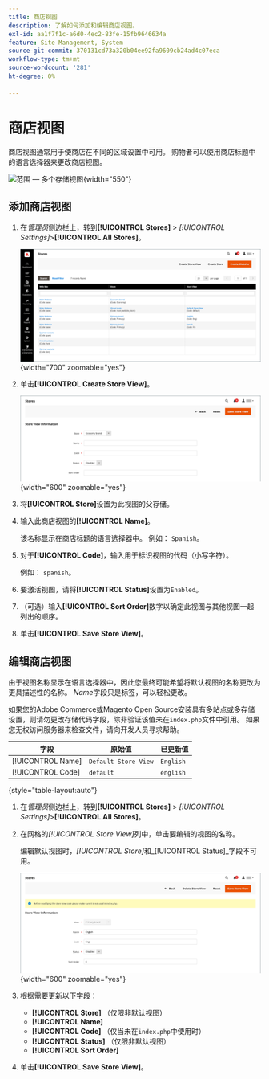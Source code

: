 ```yaml
---
title: 商店视图
description: 了解如何添加和编辑商店视图。
exl-id: aa1f7f1c-a6d0-4ec2-83fe-15fb9646634a
feature: Site Management, System
source-git-commit: 370131cd73a320b04ee92fa9609cb24ad4c07eca
workflow-type: tm+mt
source-wordcount: '281'
ht-degree: 0%

---
```


# 商店视图

商店视图通常用于使商店在不同的区域设置中可用。 购物者可以使用商店标题中的语言选择器来更改商店视图。

![范围 — 多个存储视图](./assets/scope-multiview.svg){width="550"}

## 添加商店视图

1. 在&#x200B;_管理员_&#x200B;侧边栏上，转到&#x200B;**[!UICONTROL Stores]** > _[!UICONTROL Settings]_>**[!UICONTROL All Stores]**。

   ![所有商店](./assets/stores-all.png){width="700" zoomable="yes"}

1. 单击&#x200B;**[!UICONTROL Create Store View]**。

   ![创建商店视图](./assets/create-store-view.png){width="600" zoomable="yes"}

1. 将&#x200B;**[!UICONTROL Store]**&#x200B;设置为此视图的父存储。

1. 输入此商店视图的&#x200B;**[!UICONTROL Name]**。

   该名称显示在商店标题的语言选择器中。 例如： `Spanish`。

1. 对于&#x200B;**[!UICONTROL Code]**，输入用于标识视图的代码（小写字符）。

   例如： `spanish`。

1. 要激活视图，请将&#x200B;**[!UICONTROL Status]**&#x200B;设置为`Enabled`。

1. （可选）输入&#x200B;**[!UICONTROL Sort Order]**&#x200B;数字以确定此视图与其他视图一起列出的顺序。

1. 单击&#x200B;**[!UICONTROL Save Store View]**。

## 编辑商店视图

由于视图名称显示在语言选择器中，因此您最终可能希望将默认视图的名称更改为更具描述性的名称。 _Name_&#x200B;字段只是标签，可以轻松更改。

如果您的Adobe Commerce或Magento Open Source安装具有多站点或多存储设置，则请勿更改存储代码字段，除非验证该值未在`index.php`文件中引用。 如果您无权访问服务器来检查文件，请向开发人员寻求帮助。

| 字段 | 原始值 | 已更新值 |
| ----- | -------------- | ------------- |
| [!UICONTROL Name] | `Default Store View` | `English` |
| [!UICONTROL Code] | `default` | `english` |

{style="table-layout:auto"}

1. 在&#x200B;_管理员_&#x200B;侧边栏上，转到&#x200B;**[!UICONTROL Stores]** > _[!UICONTROL Settings]_>**[!UICONTROL All Stores]**。

1. 在网格的&#x200B;_[!UICONTROL Store View]_&#x200B;列中，单击要编辑的视图的名称。

   编辑默认视图时，_[!UICONTROL Store]_&#x200B;和_[!UICONTROL Status]_&#x200B;字段不可用。

   ![存储视图 — 编辑默认视图](./assets/edit-store-view-info.png){width="600" zoomable="yes"}

1. 根据需要更新以下字段：

   - **[!UICONTROL Store]** （仅限非默认视图）
   - **[!UICONTROL Name]**
   - **[!UICONTROL Code]** （仅当未在`index.php`中使用时）
   - **[!UICONTROL Status]** （仅限非默认视图）
   - **[!UICONTROL Sort Order]**

1. 单击&#x200B;**[!UICONTROL Save Store View]**。
